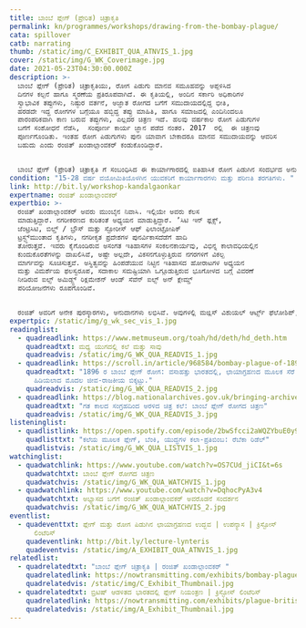 ```yaml
---
title: ಬಾಂಬೆ ಪ್ಲೇಗ್‌ (ಪ್ರೇರಿತ) ಚಿತ್ರಾಕೃತಿ
permalink: kn/programmes/workshops/drawing-from-the-bombay-plague/
cata: spillover
catb: narrating
thumb: /static/img/C_EXHIBIT_QUA_ATNVIS_1.jpg
cover: /static/img/G_WK_Coverimage.jpg
date: 2021-05-23T04:30:00.000Z
description: >-
  ಬಾಂಬೆ ಪ್ಲೇಗ್‌ (ಪ್ರೇರಿತ) ಚಿತ್ರಾಕೃತಿಯು, ರೋಗ ಪಿಡುಗು ಮಾನವ ಸಮೂಹವನ್ನು ಅಪ್ಪಳಿಸಿದ
  ದಿನಗಳ ಕಲ್ಪನೆ ಹಾಗೂ ಸ್ಮರಣೆಯ ಪ್ರತಿರೂಪವಾಗಿದೆ. ಈ ಕೃತಿಯಲ್ಲಿ, ಅಂದಿನ ಸರ್ಕಾರಿ ಅಧಿಕಾರಿಗಳ
  ಸ್ವಾಭಾವಿಕ ತಪ್ಪುಗಳು, ನಿಷ್ಠುರ ವರ್ತನೆ, ಅಜ್ಞಾತ ರೋಗದ ಬಗೆಗೆ ಸಮುದಾಯದಲ್ಲಿದ್ದ ಭೀತಿ,
  ಹರಡದೇ ಇದ್ದ ರೋಗಗಳ ಬಗ್ಗೆಯೂ ಹಬ್ಬಿದ್ದ ತಪ್ಪು ಮಾಹಿತಿ, ಹಾಗೂ ಸಮಾಜದಲ್ಲಿ ಎಂದಿನಿಂದಲೂ
  ಪಾರಂಪರಿಕವಾಗಿ ಕಾಣ ಬರುವ ತಪ್ಪುಗಳು, ಎಲ್ಲದರ ಚಿತ್ರಣ ಇದೆ. ಹಲವು ವರ್ಷಕಾಲ ರೋಗ ಪಿಡುಗುಗಳ
  ಬಗೆಗೆ ಸಂಶೋಧನೆ ನೆಡೆಸಿ,  ಸಂಪೂರ್ಣ ಕಾರ್ಯ ಜ್ಞಾನ ಪಡೆದ ನಂತರ. 2017  ರಲ್ಲಿ  ಈ ಚಿತ್ರಣವು
  ಪೂರ್ಣಗೊಂಡಿತು. ಇಂತಹ ರೋಗ ಪಿಡುಗುಗಳು ಪುನಃ ಯಾವಾಗ ಬೇಕಾದರೂ ಮಾನವ ಸಮುದಾಯವನ್ನು ಆವರಿಸ
  ಬಹುದು ಎಂದು ರಂಜಿತ್‌ ಖಂಡಾಲ್ಗಾಂವಕರ್‌ ಕಂಡುಕೊಂಡಿದ್ದಾರೆ. 


  ಬಾಂಬೆ ಪ್ಲೇಗ್‌ (ಪ್ರೇರಿತ) ಚಿತ್ರಾಕೃತಿ ಗೆ ಸಂಬಂಧಿಸಿದ ಈ ಕಾರ್ಯಾಗಾರದಲ್ಲಿ ಐತಿಹಾಸಿಕ ರೋಗ ಪಿಡುಗಿನ ಸಂದರ್ಭದ ಅನುಭವದೊಂದಿಗೆ, ವರ್ತಮಾನ ರೋಗ ಪಿಡುಗಿನ ಪರಿಸ್ಥಿತಿಗಳನ್ನು ಹೋಲಿಸಿ ವಿಮರ್ಶೆ ಮಾಡುವ ಅವಕಾಶ ದೊರೆಯುವುದು.
condition: "15-28 ವರ್ಷ ವಯೋಮಿತಿಯೊಳಗಿನ ಯುವಕರಿಗೆ ಕಾರ್ಯಾಗಾರಗಳು ಮತ್ತು ಪರಿಣತಿ ತರಗತಿಗಳು. "
link: http://bit.ly/workshop-kandalgaonkar
expertname: ರಂಜಿತ್‌ ಖಂಡಾಲ್ಗಾಂವಕರ್‌
expertbio: >-
  ರಂಜಿತ್‌ ಖಂಡಾಲ್ಗಾಂವಕರ್‌ ಅವರು ಮುಂಬೈನ ನಿವಾಸಿ. ಇಲ್ಲಿಯೇ ಅವರು ಕೆಲಸ
  ಮಾಡುತ್ತಿದ್ದಾರೆ. ನಗರೀಕರಣದ ಕುರಿತಂತೆ ಅಧ್ಯಯನ ಮಾಡುತ್ತಿದ್ದಾರೆ. ʼಸಿಟಿ ಇನ್‌ ಫ್ಲಕ್ಸ್‌,
  ಜೆಂಟ್ರಿಸಿಟಿ, ಬಿಲ್ಡ್ / ಬ್ರೌಸ್‌ ಮತ್ತು ಸ್ಟೋರೀಸ್‌ ಆಫ್‌ ಫಿಲಾಂಟ್ರೋಪಿಕ್‌
  ಟ್ರಸ್ಟ್ಸ್‌ಮುಂತಾದ ಕೃತಿಗಳು, ನಗರೀಕೃತ ಪ್ರದೇಶಗಳ ಪುನರ್ವಿಕಾಸದೆಡೆಗೆ ಹಾದಿ
  ತೋರುತ್ತವೆ. ಇವರು ಕೈಗೊಂಡಿರುವ ಅಸಂಗತ ಇತಿಹಾಸಗಳ ಸಂಕಲನಕಾರ್ಯವು, ವಿಭಿನ್ನ ಕಾಲಾವಧಿಯಲ್ಲಿನ
  ಕುಂದುಕೊರತೆಗಳನ್ನು ದಾಖಲಿಸಿವೆ, ಅಷ್ಟೇ ಅಲ್ಲದೇ, ವಿಕಸನಗೊಳ್ಳುತ್ತಿರುವ ನಗರಗಳಿಗೆ ವಿಕಲ್ಪ
  ಮಾರ್ಗವನ್ನು ಸೂಚಿಸುತ್ತವೆ. ಅಸ್ಥಿತ್ವವನ್ನು ಹಿಂಪಡೆಯುವ ನಿಟ್ಟಿನ ಇತಿಹಾಸದ ಹೋರಾಟಗಳ ಅಧ್ಯಯನ
  ಮತ್ತು ವಿಮರ್ಶೆಯ ಫಲಸ್ವರೂಪ, ಸದಾಕಾಲ ಸಮಷ್ಟಿಯಾಗಿ ಒಗ್ಗೂಡುತ್ತಿರುವ ಭೂಗೋಳದ ಬಗ್ಗೆ ವಿವರಣೆ
  ನೀಡಿರುವ ಐಲ್ಸ್‌ ಅಮಿಡ್ಸ್ಟ್‌ ರಿಕ್ಲಮೇಶನ್‌ ಆಂಡ್‌ ಸೆವೆನ್‌ ಐಲ್ಸ್‌ ಅನ್‌ ಕ್ಲೇಮ್ಡ್‌
  ಪರಿಯೋಜನೆಗಳು ರೂಪಗೊಂಡಿವೆ.


  ರಂಜಿತ್‌ ಅವರಿಗೆ ಅನೇಕ ಪುರಸ್ಕಾರಗಳು, ಅನುದಾನಗಳು ಲಭಿಸಿವೆ. ಅವುಗಳಲ್ಲಿ ಮಜ್ಲಿಸ್‌ ವಿಶುಯಲ್‌ ಆರ್ಟ್ಸ್‌ ಫೆಲೋಶಿಪ್‌, ಯೂ.ಡಿ.ಆರ್.ಐ ಆರ್ಖಿಟೆಕ್ಚರಲ್‌ ಫೆಲೋಶಿಪ್‌, ಲೆವೆರ್‌ ಹುಲ್ಮೆ ಆರ್ಟಿಸ್ಟ್‌ ರೆಸಿಡೆಂಸಿ, ದಿ ಎಸ್.ಎ.ಐ. ಹಾರ್ವರ್ಡ್‌ ಯೂನಿವರ್ಸಿಟಿ ಆರ್ಟಿಸ್ಟ್‌ ರೆಸಿಡೆಂಸಿ ಹಾಗೂ ವೆಲ್‌ಕಮ್‌ ಟ್ರಸ್ಟ್‌ ನಿಂದ ಸೀಡ್‌ ಫಂಡಿಂಗ್‌ ಪುರಸ್ಕಾರ ಲಭಿಸಿವೆ.
expertpic: /static/img/g_wk_sec_vis_1.jpg
readinglist:
  - quadreadlink: https://www.metmuseum.org/toah/hd/deth/hd_deth.htm
    quadreadtxt: ಮಧ್ಯ ಯುಗದಲ್ಲಿ ಕಲೆ ಮತ್ತು ಸಾವು
    quadreadvis: /static/img/G_WK_QUA_READVIS_1.jpg
  - quadreadlink: https://scroll.in/article/968584/bombay-plague-of-1896-the-first-bio-political-crisis-to-be-captured-on-camera-in-colonial-india
    quadreadtxt: "1896 ರ ಬಾಂಬೆ ಪ್ಲೇಗ್ ರೋಗ: ವಸಾಹತ್ತು ಭಾರತದಲ್ಲಿ, ಛಾಯಾಗ್ರಹಣದ ಮೂಲಕ ಸೆರೆ
      ಹಿಡಿಯಲಾದ ಮೊದಲ ಜೀವ-ರಾಜಕೀಯ ಬಿಕ್ಕಟ್ಟು."
    quadreadvis: /static/img/G_WK_QUA_READVIS_2.jpg
  - quadreadlink: https://blog.nationalarchives.gov.uk/bringing-archives-art-drawing-bombay-plague/
    quadreadtxt: "ಗತ ಕಾಲದ ಸಂಗ್ರಹದಿಂದ ಅರಳಿದ ಚಿತ್ರ ಕಲೆ: ಬಾಂಬೆ ಪ್ಲೇಗ್ ರೋಗದ ಚಿತ್ರಣ"
    quadreadvis: /static/img/G_WK_QUA_READVIS_3.jpg
listeninglist:
  - quadlistlink: https://open.spotify.com/episode/2bwSfcci2aWQZYbuE0y9QK
    quadlisttxt: "ಕಲೆಯ ಮೂಲಕ ಪ್ಲೇಗ್, ಬೆಂಕಿ, ಯುದ್ಧಗಳ ಕಲಾ-ಪ್ರತಿಬಿಂಬ: ರೆಬೆಕಾ ರಿಡೆಲ್"
    quadlistvis: /static/img/G_WK_QUA_LISTVIS_1.jpg
watchinglist:
  - quadwatchlink: https://www.youtube.com/watch?v=OS7CUd_jiCI&t=6s
    quadwatchtxt: ಬಾಂಬೆ ಪ್ಲೇಗ್ ರೋಗದ ಚಿತ್ರಣ
    quadwatchvis: /static/img/G_WK_QUA_WATCHVIS_1.jpg
  - quadwatchlink: https://www.youtube.com/watch?v=DqhocPyA3v4
    quadwatchtxt: ಅಭ್ಯಾಸದ ಬಗೆಗೆ ರಂಜಿತ್‌ ಖಂಡಾಲ್ಗಾಂವಕರ್‌ ಅವರೊಡನೆ ಸಂದರ್ಶನ
    quadwatchvis: /static/img/G_WK_QUA_WATCHVIS_2.jpg
eventlist:
  - quadeventtxt: ಪ್ಲೇಗ್‌ ಮತ್ತು ರೋಗ ಪಿಡುಗಿನ ಛಾಯಾಗ್ರಹಣದ ಉದ್ಭವ | ಉಪನ್ಯಾಸ | ಕ್ರಿಸ್ಟೋಸ್‌
      ಲಿಂಟೆರಿಸ್‌
    quadeventlink: http://bit.ly/lecture-lynteris
    quadeventvis: /static/img/A_EXHIBIT_QUA_ATNVIS_1.jpg
relatedlist:
  - quadrelatedtxt: "ಬಾಂಬೆ ಪ್ಲೇಗ್‌ ಚಿತ್ರಾಕೃತಿ | ರಂಜಿತ್‌ ಖಂಡಾಲ್ಗಾಂವಕರ್‌ "
    quadrelatedlink: https://nowtransmitting.com/exhibits/bombay-plague/
    quadrelatedvis: /static/img/C_Exhibit_Thumbnail.jpg
  - quadrelatedtxt: ಬ್ರಿಟಿಷ್‌ ಆಡಳಿತದ ಭಾರತದಲ್ಲಿ ಪ್ಲೇಗ್‌ ನಿಯಂತ್ರಣ | ಕ್ರಿಸ್ಟೋಸ್‌ ಲಿಂಟೆರಿಸ್‌
    quadrelatedlink: https://nowtransmitting.com/exhibits/plague-british-india/
    quadrelatedvis: /static/img/A_Exhibit_Thumbnail.jpg
---
```

